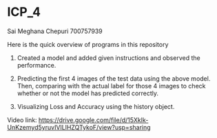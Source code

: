 # ICP_4

Sai Meghana Chepuri
700757939

Here is the quick overview of programs in this repository
1. Created a model and added given instructions and observed the performance.

2. Predicting the first 4 images of the test data using the above model. Then, comparing with the actual label for those 4 images to check whether or not the model has predicted correctly.

3. Visualizing Loss and Accuracy using the history object.

Video link: https://drive.google.com/file/d/15Xklk-UnKzemyd5yruvIVILlHZQTykoF/view?usp=sharing
